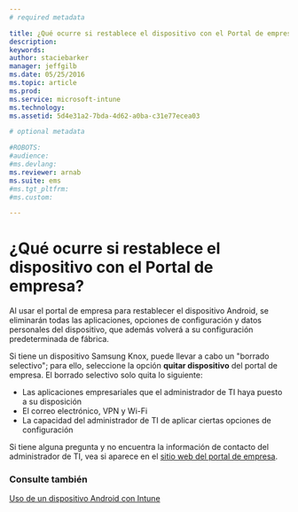 ```yaml
---
# required metadata

title: ¿Qué ocurre si restablece el dispositivo con el Portal de empresa? | Microsoft Intune
description:
keywords:
author: staciebarker
manager: jeffgilb
ms.date: 05/25/2016
ms.topic: article
ms.prod:
ms.service: microsoft-intune
ms.technology:
ms.assetid: 5d4e31a2-7bda-4d62-a0ba-c31e77ecea03

# optional metadata

#ROBOTS:
#audience:
#ms.devlang:
ms.reviewer: arnab
ms.suite: ems
#ms.tgt_pltfrm:
#ms.custom:

---
```



# ¿Qué ocurre si restablece el dispositivo con el Portal de empresa?

Al usar el portal de empresa para restablecer el dispositivo Android, se eliminarán todas las aplicaciones, opciones de configuración y datos personales del dispositivo, que además volverá a su configuración predeterminada de fábrica.

Si tiene un dispositivo Samsung Knox, puede llevar a cabo un "borrado selectivo"; para ello, seleccione la opción **quitar dispositivo** del portal de empresa. El borrado selectivo solo quita lo siguiente:

- Las aplicaciones empresariales que el administrador de TI haya puesto a su disposición
- El correo electrónico, VPN y Wi-Fi
- La capacidad del administrador de TI de aplicar ciertas opciones de configuración

Si tiene alguna pregunta y no encuentra la información de contacto del administrador de TI, vea si aparece en el [sitio web del portal de empresa](http://portal.manage.microsoft.com).

### Consulte también
[Uso de un dispositivo Android con Intune](using-your-android-device-with-intune.md)

<!--HONumber=Jun16_HO1-->


